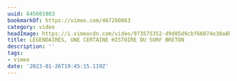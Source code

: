```yaml
---
uuid: 645601083
bookmarkOf: https://vimeo.com/467260863
category: video
headImage: https://i.vimeocdn.com/video/973575352-d9d85d9cbf66074e38a8b0b6c157fb11fdd6b34909caed0a75cdcb06615d03b4-d?f=webp
title: LÉGENDAIRES, UNE CERTAINE HISTOIRE DU SURF BRETON
description: ''
tags:
- vimeo
date: '2023-01-26T19:45:15.119Z'
---
```



